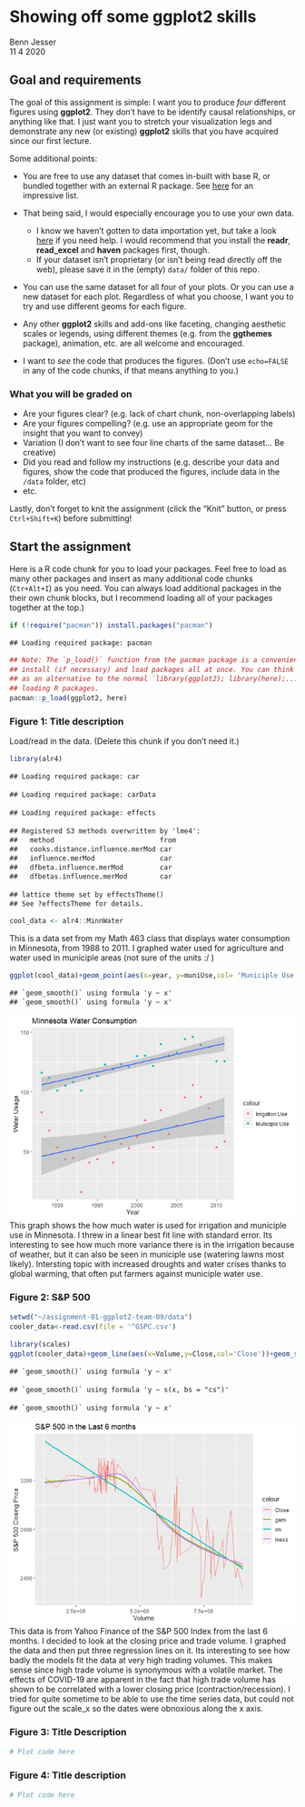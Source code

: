 Showing off some ggplot2 skills
================
Benn Jesser
</br>11 4 2020

## Goal and requirements

The goal of this assignment is simple: I want you to produce *four*
different figures using **ggplot2**. They don’t have to be identify
causal relationships, or anything like that. I just want you to stretch
your visualization legs and demonstrate any new (or existing)
**ggplot2** skills that you have acquired since our first lecture.

Some additional points:

  - You are free to use any dataset that comes in-built with base R, or
    bundled together with an external R package. See
    [here](https://vincentarelbundock.github.io/Rdatasets/datasets.html)
    for an impressive list.

  - That being said, I would especially encourage you to use your own
    data.
    
      - I know we haven’t gotten to data importation yet, but take a
        look
        [here](https://support.rstudio.com/hc/en-us/articles/218611977-Importing-Data-with-RStudio)
        if you need help. I would recommend that you install the
        **readr**, **read\_excel** and **haven** packages first, though.
      - If your dataset isn’t proprietary (or isn’t being read directly
        off the web), please save it in the (empty) `data/` folder of
        this repo.

  - You can use the same dataset for all four of your plots. Or you can
    use a new dataset for each plot. Regardless of what you choose, I
    want you to try and use different geoms for each figure.

  - Any other **ggplot2** skills and add-ons like faceting, changing
    aesthetic scales or legends, using different themes (e.g. from the
    **ggthemes** package), animation, etc. are all welcome and
    encouraged.

  - I want to *see* the code that produces the figures. (Don’t use
    `echo=FALSE` in any of the code chunks, if that means anything to
    you.)

### What you will be graded on

  - Are your figures clear? (e.g. lack of chart chunk, non-overlapping
    labels)
  - Are your figures compelling? (e.g. use an appropriate geom for the
    insight that you want to convey)
  - Variation (I don’t want to see four line charts of the same dataset…
    Be creative)
  - Did you read and follow my instructions (e.g. describe your data and
    figures, show the code that produced the figures, include data in
    the `/data` folder, etc)
  - etc.

Lastly, don’t forget to knit the assignment (click the “Knit” button, or
press `Ctrl+Shift+K`) before submitting\!

## Start the assignment

Here is a R code chunk for you to load your packages. Feel free to load
as many other packages and insert as many additional code chunks
(`Ctr+Alt+I`) as you need. You can always load additional packages in
the their own chunk blocks, but I recommend loading all of your packages
together at the top.)

``` r
if (!require("pacman")) install.packages("pacman")
```

    ## Loading required package: pacman

``` r
## Note: The `p_load()` function from the pacman package is a convenient way to 
## install (if necessary) and load packages all at once. You can think of this
## as an alternative to the normal `library(ggplot2); library(here);...` way of
## loading R packages.
pacman::p_load(ggplot2, here)
```

### Figure 1: Title description

Load/read in the data. (Delete this chunk if you don’t need it.)

``` r
library(alr4)
```

    ## Loading required package: car

    ## Loading required package: carData

    ## Loading required package: effects

    ## Registered S3 methods overwritten by 'lme4':
    ##   method                          from
    ##   cooks.distance.influence.merMod car 
    ##   influence.merMod                car 
    ##   dfbeta.influence.merMod         car 
    ##   dfbetas.influence.merMod        car

    ## lattice theme set by effectsTheme()
    ## See ?effectsTheme for details.

``` r
cool_data <- alr4::MinnWater
```

This is a data set from my Math 463 class that displays water
consumption in Minnesota, from 1988 to 2011. I graphed water used for
agriculture and water used in municiple areas (not sure of the units :/
)

``` r
ggplot(cool_data)+geom_point(aes(x=year, y=muniUse,col= 'Municiple Use'))+geom_point(aes(x=year, y=irrUse,col='Irrigation Use'))+geom_smooth(aes(x=year, y=muniUse),method = 'lm')+geom_smooth(aes(x=year, y=irrUse),method = 'lm')+labs(x='Year',y='Water Usage',title = 'Minnesota Water Consumption')
```

    ## `geom_smooth()` using formula 'y ~ x'
    ## `geom_smooth()` using formula 'y ~ x'

![](ggplot2_files/figure-gfm/fig1-1.png)<!-- --> This graph shows the
how much water is used for irrigation and municiple use in Minnesota. I
threw in a linear best fit line with standard error. Its interesting to
see how much more variance there is in the irrigation because of
weather, but it can also be seen in municiple use (watering lawns most
likely). Intersting topic with increased droughts and water crises
thanks to global warming, that often put farmers against municiple water
use.

### Figure 2: S\&P 500

``` r
setwd("~/assignment-01-ggplot2-team-09/data")
cooler_data<-read.csv(file = '^GSPC.csv')
```

``` r
library(scales)
ggplot(cooler_data)+geom_line(aes(x=Volume,y=Close,col='Close'))+geom_smooth(aes(x=Volume,y=Close,col='lm'),method ='lm',se=FALSE)+geom_smooth(aes(x=Volume,y=Close,col='gam'),method = 'gam',se=FALSE)+geom_smooth(aes(x=Volume,y=Close,col='loess'),method = 'loess',se=FALSE)+labs(y='S&P 500 Closing Price',title = 'S&P 500 in the Last 6 months')
```

    ## `geom_smooth()` using formula 'y ~ x'

    ## `geom_smooth()` using formula 'y ~ s(x, bs = "cs")'

    ## `geom_smooth()` using formula 'y ~ x'

![](ggplot2_files/figure-gfm/fig2-1.png)<!-- --> This data is from Yahoo
Finance of the S\&P 500 Index from the last 6 months. I decided to look
at the closing price and trade volume. I graphed the data and then put
three regression lines on it. Its interesting to see how badly the
models fit the data at very high trading volumes. This makes sense since
high trade volume is synonymous with a volatile market. The effects of
COVID-19 are apparent in the fact that high trade volume has shown to be
correlated with a lower closing price (contraction/recession). I tried
for quite sometime to be able to use the time series data, but could not
figure out the scale\_x so the dates were obnoxious along the x axis.

### Figure 3: Title Description

``` r
# Plot code here
```

### Figure 4: Title description

``` r
# Plot code here
```
